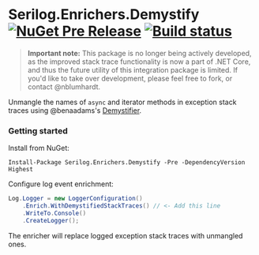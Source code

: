 # Serilog.Enrichers.Demystify [![NuGet Pre Release](https://img.shields.io/nuget/vpre/serilog.enrichers.demystify.svg)](https://www.nuget.org/packages/serilog.enrichers.demystify) [![Build status](https://ci.appveyor.com/api/projects/status/puw2a1ab4tkcaea3?svg=true)](https://ci.appveyor.com/project/NicholasBlumhardt/serilog-enrichers-demystify)

> **Important note:** This package is no longer being actively developed, as the improved stack trace functionality is now a part of .NET Core, and thus the future utility of this integration package is limited. If you'd like to take over development, please feel free to fork, or contact @nblumhardt.

Unmangle the names of `async` and iterator methods in exception stack traces using @benaadams's [Demystifier](https://github.com/benaadams/Ben.Demystifier).

### Getting started

Install from NuGet:

```
Install-Package Serilog.Enrichers.Demystify -Pre -DependencyVersion Highest
```

Configure log event enrichment:

```csharp
Log.Logger = new LoggerConfiguration()
    .Enrich.WithDemystifiedStackTraces() // <- Add this line
    .WriteTo.Console()
    .CreateLogger();
```

The enricher will replace logged exception stack traces with unmangled ones.

